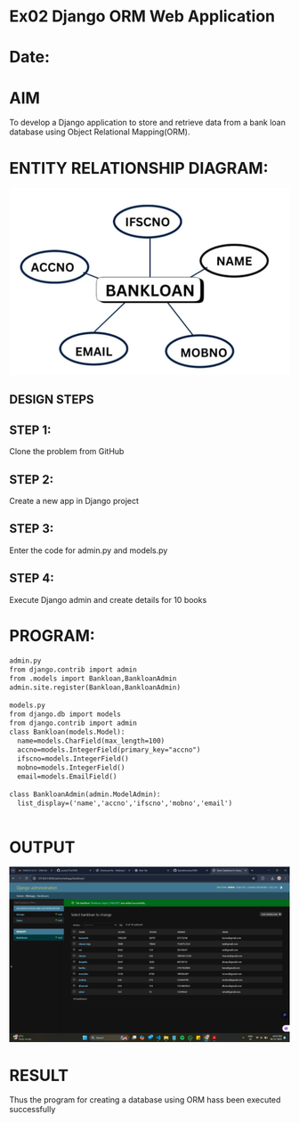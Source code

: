 # Ex02 Django ORM Web Application
# Date:
# AIM
To develop a Django application to store and retrieve data from a bank loan database using Object Relational Mapping(ORM).

# ENTITY RELATIONSHIP DIAGRAM:
![alt text](<Screenshot 2024-12-06 224803.png>)
## DESIGN STEPS
## STEP 1:
Clone the problem from GitHub

## STEP 2:
Create a new app in Django project

## STEP 3:
Enter the code for admin.py and models.py

## STEP 4:
Execute Django admin and create details for 10 books

# PROGRAM:
```
admin.py
from django.contrib import admin
from .models import Bankloan,BankloanAdmin
admin.site.register(Bankloan,BankloanAdmin)

models.py
from django.db import models
from django.contrib import admin
class Bankloan(models.Model):
  name=models.CharField(max_length=100)
  accno=models.IntegerField(primary_key="accno")
  ifscno=models.IntegerField()
  mobno=models.IntegerField()
  email=models.EmailField()
   
class BankloanAdmin(admin.ModelAdmin):
  list_display=('name','accno','ifscno','mobno','email')
 
```
# OUTPUT
![alt text](<webserver/webapp/Screenshot (17).png>)

# RESULT
Thus the program for creating a database using ORM hass been executed successfully
